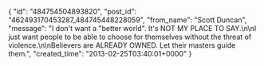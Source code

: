  {
   "id": "484754504893820",
   "post_id": "462493170453287_484745448228059",
   "from_name": "Scott Duncan",
   "message": "I don't want a \"better world\". It's NOT MY PLACE TO SAY.\n\nI just want people to be able to choose for themselves without the threat of violence.\n\nBelievers are ALREADY OWNED. Let their masters guide them.",
   "created_time": "2013-02-25T03:40:01+0000"
 }
